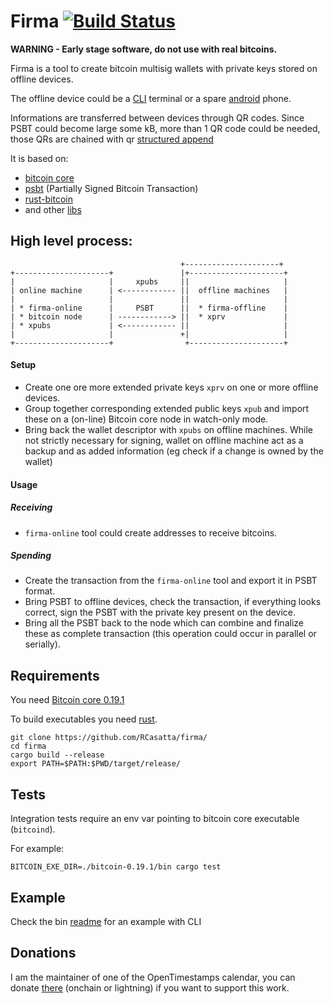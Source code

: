 # Firma [![Build Status]][travis]

[Build Status]: https://travis-ci.com/RCasatta/firma.svg?branch=master
[travis]: https://travis-ci.com/github/RCasatta/firma

**WARNING - Early stage software, do not use with real bitcoins.**

Firma is a tool to create bitcoin multisig wallets with private keys stored on offline devices.

The offline device could be a [CLI](bin) terminal or a spare [android](android) phone.

Informations are transferred between devices through QR codes. Since PSBT could become large some kB, more than 1 QR code could be needed, those QRs are chained with qr [structured append](https://segno.readthedocs.io/en/stable/structured-append.html) 

It is based on:
  * [bitcoin core](https://bitcoincore.org/)
  * [psbt](https://github.com/bitcoin/bips/blob/master/bip-0174.mediawiki) (Partially Signed Bitcoin Transaction)
  * [rust-bitcoin](https://github.com/rust-bitcoin/rust-bitcoin)
  * and other [libs](lib/Cargo.toml)
  
## High level process:

```
                                      +---------------------+
+---------------------+               |+---------------------+
|                     |     xpubs     ||                     |
| online machine      | <------------ ||  offline machines   |
|                     |               ||                     |
| * firma-online      |     PSBT      ||  * firma-offline    |
| * bitcoin node      | ------------> ||  * xprv             |
| * xpubs             | <------------ ||                     |
|                     |               +|                     |
+---------------------+                +---------------------+
```

#### Setup

* Create one ore more extended private keys `xprv` on one or more offline devices.
* Group together corresponding extended public keys `xpub` and import these on a (on-line) Bitcoin core node in watch-only mode.
* Bring back the wallet descriptor with `xpubs` on offline machines. While not strictly necessary for signing, wallet on offline machine act as a backup and as added information (eg check if a change is owned by the wallet)

#### Usage

##### Receiving

* `firma-online` tool could create addresses to receive bitcoins.

##### Spending

* Create the transaction from the `firma-online` tool and export it in PSBT format.
* Bring PSBT to offline devices, check the transaction, if everything looks correct, sign the PSBT with the private key present on the device.
* Bring all the PSBT back to the node which can combine and finalize these as complete transaction (this operation could occur in parallel or serially).

## Requirements

You need [Bitcoin core 0.19.1](https://bitcoincore.org/)

To build executables you need [rust](https://www.rust-lang.org/).

```
git clone https://github.com/RCasatta/firma/
cd firma
cargo build --release
export PATH=$PATH:$PWD/target/release/
```

## Tests

Integration tests require an env var pointing to bitcoin core executable (`bitcoind`). 

For example:

```
BITCOIN_EXE_DIR=./bitcoin-0.19.1/bin cargo test
```

## Example

Check the bin [readme](bin/README.md) for an example with CLI 

## Donations

I am the maintainer of one of the OpenTimestamps calendar, you can donate [there](https://finney.calendar.eternitywall.com/) (onchain or lightning) if you want to support this work.
